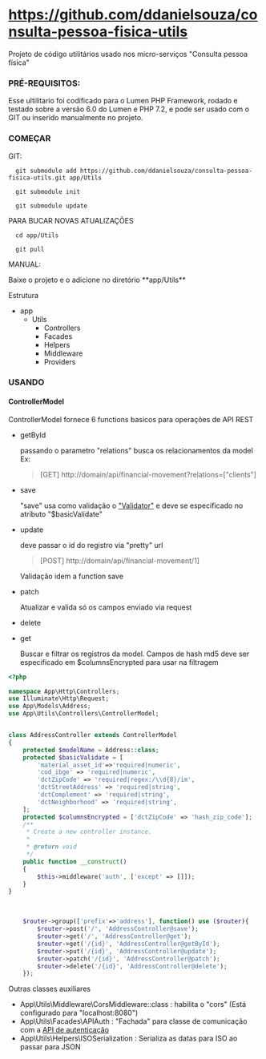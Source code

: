 # https://github.com/ddanielsouza/consulta-pessoa-fisica-utils #

Projeto de código utilitários usado nos micro-serviços "Consulta pessoa física"

### PRÉ-REQUISITOS: ##
Esse ultilitario foi codificado para o Lumen PHP Framework, rodado e testado sobre a versão 6.0 do Lumen e PHP 7.2,
e pode ser usado com o GIT ou inserido manualmente no projeto.

### COMEÇAR ###
GIT:
```
  git submodule add https://github.com/ddanielsouza/consulta-pessoa-fisica-utils.git app/Utils
```

```
  git submodule init
```

```
  git submodule update
```

PARA BUCAR NOVAS ATUALIZAÇÕES

```
  cd app/Utils
```

```
  git pull
```
<p>MANUAL:</p>
Baixe o projeto e o adicione no diretório **app/Utils**

<p>Estrutura</p>

<ul>
  <li>
    app
    <ul>
      <li>
        Utils
        <ul>
          <li>Controllers</li>
          <li>Facades</li>
          <li>Helpers</li>
          <li>Middleware</li>
          <li>Providers</li>
        </ul
      </li>
    </ul>
  </li>
</ul>

### USANDO ###

#### ControllerModel ####

ControllerModel fornece 6 functions basicos para operações de API REST
<ul>
  <li>
    <p>getById</p>
    passando o parametro "relations" busca os relacionamentos da model
    <br>
    Ex:
    <blockquote>
    [GET] http://domain/api/financial-movement?relations=["clients"]
   </blockquote>
  </li>
  <li>
    <p>save</p>
    "save" usa como validação o <a href="https://laravel.com/docs/5.8/validation">"Validator"</a> e deve se especificado no atributo "$basicValidate"
  </li>
  <li>
    <p>update</p>
    deve passar o id do registro via "pretty" url 
    <blockquote>
    [POST] http://domain/api/financial-movement/1]
    </blockquote>
    Validação idem a function save
  </li>
  <li>
    <p>patch</p>
    Atualizar e valida só os campos enviado via request
  </li>
  <li>
    <p>delete</p>
  </li>
  <li>
    <p> get </p>
    Buscar e filtrar os registros da model. Campos de hash md5 deve ser especificado em  $columnsEncrypted para usar na filtragem
  </li>
</ul>

```php
<?php

namespace App\Http\Controllers;
use Illuminate\Http\Request;
use App\Models\Address;
use App\Utils\Controllers\ControllerModel;


class AddressController extends ControllerModel
{
    protected $modelName = Address::class;
    protected $basicValidate = [
        'material_asset_id'=>'required|numeric',
        'cod_ibge' => 'required|numeric',
        'dctZipCode' => 'required|regex:/\\d{8}/im',
        'dctStreetAddress' => 'required|string',
        'dctComplement' => 'required|string',
        'dctNeighborhood' => 'required|string',
    ];
    protected $columnsEncrypted = ['dctZipCode' => 'hash_zip_code'];
    /**
     * Create a new controller instance.
     *
     * @return void
     */
    public function __construct()
    {
        $this->middleware('auth', ['except' => []]);
    }
}

``` 
<br>

```PHP
    $router->group(['prefix'=>'address'], function() use ($router){
        $router->post('/', 'AddressController@save');
        $router->get('/', 'AddressController@get');
        $router->get('/{id}', 'AddressController@getById');
        $router->put('/{id}', 'AddressController@update');
        $router->patch('/{id}', 'AddressController@patch');
        $router->delete('/{id}', 'AddressController@delete');
    });
 ``` 

Outras classes auxiliares 
<ul>
  <li> App\Utils\Middleware\CorsMiddleware::class : habilita o "cors" (Está configurado para "localhost:8080") </li>
  <li>App\Utils\Facades\APIAuth : "Fachada" para classe de comunicação com a  <a href="https://github.com/ddanielsouza/consulta-pessoa-fisica-auth">API de autenticação</a></li>
  <li> App\Utils\Helpers\ISOSerialization : Serializa as datas para ISO ao passar para JSON </li>
</ul>
